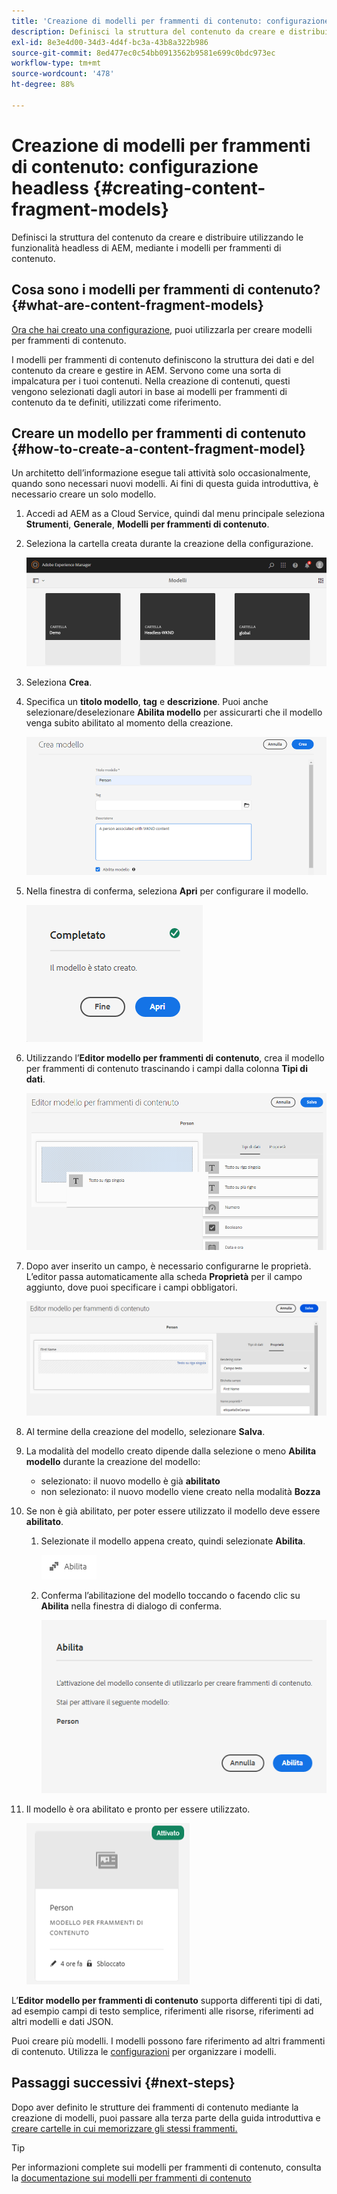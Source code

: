 ```yaml
---
title: 'Creazione di modelli per frammenti di contenuto: configurazione headless'
description: Definisci la struttura del contenuto da creare e distribuire utilizzando le funzionalità headless di AEM, mediante i modelli per frammenti di contenuto.
exl-id: 8e3e4d00-34d3-4d4f-bc3a-43b8a322b986
source-git-commit: 8ed477ec0c54bb0913562b9581e699c0bdc973ec
workflow-type: tm+mt
source-wordcount: '478'
ht-degree: 88%

---
```


# Creazione di modelli per frammenti di contenuto: configurazione headless {#creating-content-fragment-models}

Definisci la struttura del contenuto da creare e distribuire utilizzando le funzionalità headless di AEM, mediante i modelli per frammenti di contenuto.

## Cosa sono i modelli per frammenti di contenuto? {#what-are-content-fragment-models}

[Ora che hai creato una configurazione,](create-configuration.md) puoi utilizzarla per creare modelli per frammenti di contenuto.

I modelli per frammenti di contenuto definiscono la struttura dei dati e del contenuto da creare e gestire in AEM. Servono come una sorta di impalcatura per i tuoi contenuti. Nella creazione di contenuti, questi vengono selezionati dagli autori in base ai modelli per frammenti di contenuto da te definiti, utilizzati come riferimento.

## Creare un modello per frammenti di contenuto {#how-to-create-a-content-fragment-model}

Un architetto dell’informazione esegue tali attività solo occasionalmente, quando sono necessari nuovi modelli. Ai fini di questa guida introduttiva, è necessario creare un solo modello.

1. Accedi ad AEM as a Cloud Service, quindi dal menu principale seleziona **Strumenti**, **Generale**, **Modelli per frammenti di contenuto**.
1. Seleziona la cartella creata durante la creazione della configurazione.

   ![Cartella dei modelli](../assets/models-folder.png)
1. Seleziona **Crea**.
1. Specifica un **titolo modello**, **tag** e **descrizione**. Puoi anche selezionare/deselezionare **Abilita modello** per assicurarti che il modello venga subito abilitato al momento della creazione.

   ![Creare un modello](../assets/models-create.png)
1. Nella finestra di conferma, seleziona **Apri** per configurare il modello.

   ![Finestra di conferma](../assets/models-confirmation.png)
1. Utilizzando l’**Editor modello per frammenti di contenuto**, crea il modello per frammenti di contenuto trascinando i campi dalla colonna **Tipi di dati**.

   ![Trascinare i campi](../assets/models-drag-and-drop.png)

1. Dopo aver inserito un campo, è necessario configurarne le proprietà. L’editor passa automaticamente alla scheda **Proprietà** per il campo aggiunto, dove puoi specificare i campi obbligatori.

   ![Configurare proprietà](../assets/models-configure-properties.png)

1. Al termine della creazione del modello, selezionare **Salva**.

1. La modalità del modello creato dipende dalla selezione o meno **Abilita modello** durante la creazione del modello:
   * selezionato: il nuovo modello è già **abilitato**
   * non selezionato: il nuovo modello viene creato nella modalità **Bozza**

1. Se non è già abilitato, per poter essere utilizzato il modello deve essere **abilitato**.
   1. Selezionate il modello appena creato, quindi selezionate **Abilita**.

      ![Abilitazione del modello](../assets/models-enable.png)
   1. Conferma l’abilitazione del modello toccando o facendo clic su **Abilita** nella finestra di dialogo di conferma.

      ![Abilitazione della finestra di dialogo di conferma](../assets/models-enabling.png)
1. Il modello è ora abilitato e pronto per essere utilizzato.

   ![Modello abilitato](../assets/models-enabled.png)

L’**Editor modello per frammenti di contenuto** supporta differenti tipi di dati, ad esempio campi di testo semplice, riferimenti alle risorse, riferimenti ad altri modelli e dati JSON.

Puoi creare più modelli. I modelli possono fare riferimento ad altri frammenti di contenuto. Utilizza le [configurazioni](create-configuration.md) per organizzare i modelli.

## Passaggi successivi {#next-steps}

Dopo aver definito le strutture dei frammenti di contenuto mediante la creazione di modelli, puoi passare alla terza parte della guida introduttiva e [creare cartelle in cui memorizzare gli stessi frammenti.](create-assets-folder.md)

>[!TIP]
>
>Per informazioni complete sui modelli per frammenti di contenuto, consulta la [documentazione sui modelli per frammenti di contenuto](/help/sites-cloud/administering/content-fragments/content-fragment-models.md)
